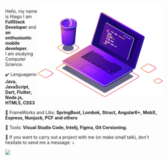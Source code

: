 <img src="./pasta/computer-illustration.png" min-width="400px" max-width="400px" width="400px" align="right" alt="Computador iuriCode">

<p align="left"> 
  Hello, my name is Hiago I am <strong>FullStack Developer</strong> and <strong> an enthusiastic mobile developer</strong>.<br>
  I am studying Computer Science.
</p>

<p align="left">
  ✔️ Lenguagens: <strong>Java, JavaScript, Dart, Flutter, Node.js, HTML5, CSS3</strong>
</p>

<p align="left">
  🦄 FrameWorks and Libs: <strong>SpringBoot, Lombok, Struct, Angular6+, MobX, Express, Nunjuck, PCF and others</strong>
</p>

<p align="left">
  💼 Tools: <strong>Visual Studio Code, Intelij, Figma, Git Cersioning.</strong>
</p>

<p align="left">
  💌 If you want to carry out a project with me (or make small talk), don't hesitate to send me a message: ⤵️
</p>

<p align="left">
  <a href="https://www.linkedin.com/in/" alt="Linkedin">
  <img src="https://img.shields.io/badge/-Linkedin-0e76a8?style=for-the-badge&logo=Linkedin&logoColor=white&link=https://www.linkedin.com/in/hiago-silva-2101/" /></a>
</p>
